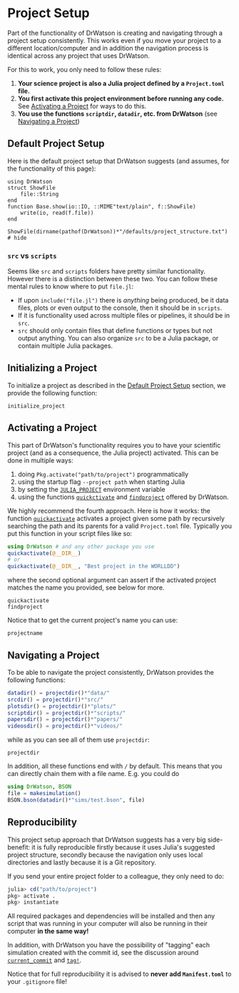 # Project Setup

Part of the functionality of DrWatson is creating and navigating through a project setup consistently. This works even if you move your project to a different location/computer and in addition the navigation process is identical across any project that uses DrWatson.

For this to work, you only need to follow these rules:

1. **Your science project is also a Julia project defined by a `Project.toml` file.**
2. **You first activate this project environment before running any code.** See [Activating a Project](@ref) for ways to do this.
3. **You use the functions `scriptdir`, `datadir`, etc. from DrWatson** (see [Navigating a Project](@ref))

## Default Project Setup

Here is the default project setup that DrWatson suggests (and assumes, for the functionality of this page):

```@setup project
using DrWatson
struct ShowFile
    file::String
end
function Base.show(io::IO, ::MIME"text/plain", f::ShowFile)
    write(io, read(f.file))
end
```
```@example project
ShowFile(dirname(pathof(DrWatson))*"/defaults/project_structure.txt") # hide
```

### `src` vs `scripts`
Seems like `src` and `scripts` folders have pretty similar functionality. However there is a distinction between these two. You can follow these mental rules to know where to put `file.jl`:

* If upon `include("file.jl")` there is _anything_ being produced, be it data files, plots or even output to the console, then it should be in `scripts`.
* If it is functionality used across multiple files or pipelines, it should be in `src`.
* `src` should only contain files that define functions or types but not output anything. You can also organize `src` to be a Julia package, or contain multiple Julia packages.

## Initializing a Project

To initialize a project as described in the [Default Project Setup](@ref) section, we provide the following function:
```@docs
initialize_project
```

## Activating a Project
This part of DrWatson's functionality requires you to have your scientific project (and as a consequence, the Julia project) activated.
This can be done in multiple ways:
   1. doing `Pkg.activate("path/to/project")` programmatically
   2. using the startup flag `--project path` when starting Julia
   3. by setting the [`JULIA_PROJECT`](https://docs.julialang.org/en/latest/manual/environment-variables/#JULIA_PROJECT-1) environment variable
   4. using the functions [`quickctivate`](@ref) and [`findproject`](@ref) offered by DrWatson.

We highly recommend the fourth approach. Here is how it works: the function [`quickactivate`](@ref) activates a project given some path by recursively searching the path and its parents for a valid `Project.toml` file. Typically you put this function in your script files like so:
```julia
using DrWatson # and any other package you use
quickactivate(@__DIR__)
# or
quickactivate(@__DIR__, "Best project in the WORLLDD")
```
where the second optional argument can assert if the activated project matches the name you provided, see below for more.

```@docs
quickactivate
findproject
```

Notice that to get the current project's name you can use:
```@docs
projectname
```
## Navigating a Project
To be able to navigate the project consistently, DrWatson provides the following functions:
```julia
datadir() = projectdir()*"data/"
srcdir() = projectdir()*"src/"
plotsdir() = projectdir()*"plots/"
scriptdir() = projectdir()*"scripts/"
papersdir() = projectdir()*"papers/"
videosdir() = projectdir()*"videos/"
```

while as you can see all of them use `projectdir`:
```@docs
projectdir
```

In addition, all these functions end with `/` by default. This means that you can directly chain them with a file name. E.g. you could do
```julia
using DrWatson, BSON
file = makesimulation()
BSON.bson(datadir()*"sims/test.bson", file)
```

## Reproducibility
This project setup approach that DrWatson suggests has a very big side-benefit: it is fully reproducible firstly because it uses Julia's suggested project structure, secondly because the navigation only uses local directories and lastly because it is a Git repository.

If you send your entire project folder to a colleague, they only need to do:
```julia
julia> cd("path/to/project")
pkg> activate .
pkg> instantiate
```
All required packages and dependencies will be installed and then any script that was running in your computer will also be running in their computer **in the same way!**

In addition, with DrWatson you have the possibility of "tagging" each simulation created with the commit id, see the discussion around [`current_commit`](@ref) and [`tag!`](@ref).

Notice that for full reproducibility it is advised to **never add `Manifest.toml`** to your `.gitignore` file! 
